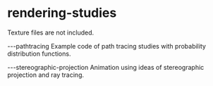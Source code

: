 # rendering-studies
Texture files are not included.

---pathtracing
Example code of path tracing studies with probability distribution functions.

---stereographic-projection
Animation using ideas of stereographic projection and ray tracing.
